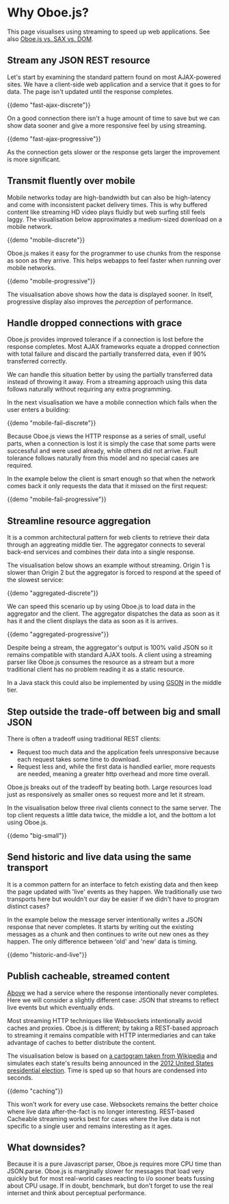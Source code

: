 Why Oboe.js?
============

This page visualises using streaming to speed up web applications. See
also [Oboe.js vs. SAX vs. DOM](parsers).

Stream any JSON REST resource
-----------------------------

Let's start by examining the standard pattern found on most AJAX-powered sites.
We have a client-side web application and a service that it goes to for data.
The page isn't updated until the response completes.

{{demo "fast-ajax-discrete"}}

On a good connection there isn't a huge amount of time to save but we can
show data sooner and give a more responsive feel by using streaming.

{{demo "fast-ajax-progressive"}}

As the connection gets slower or the response gets larger the improvement
is more significant.

Transmit fluently over mobile
-----------------------------

Mobile networks today are high-bandwidth but can also be
high-latency and come with inconsistent packet delivery times.
This is why buffered content like streaming HD video plays
fluidly but web surfing still feels laggy. The visualisation
below approximates a medium-sized download on a mobile network.

{{demo "mobile-discrete"}}

Oboe.js makes it easy for the programmer to use chunks from the response as soon 
as they arrive. This helps webapps to feel faster when running over mobile networks.


{{demo "mobile-progressive"}}

The visualisation above shows how the data is displayed sooner.
In itself, progressive display also improves the *perception* of performance.

Handle dropped connections with grace
-------------------------------------

Oboe.js provides improved tolerance if a connection is lost before
the response completes.
Most AJAX frameworks equate a dropped connection with total failure and discard
the partially transferred data, even if 90% transferred correctly.

We can handle this situation better by using the partially transferred data
instead of throwing it away. From a streaming approach using this data
follows naturally without requiring any extra programming. 

In the next visualisation we have a mobile connection which fails when the
user enters a building:

{{demo "mobile-fail-discrete"}}

Because Oboe.js views the HTTP response as a
series of small, useful parts, when a connection is lost it is simply
the case that some parts were successful and were used already,
while others did not arrive. Fault tolerance follows naturally from this
model and no special cases are required.

In the example below the client is smart enough so that when the network
comes back it only requests the data that it missed on the first request:

{{demo "mobile-fail-progressive"}}

Streamline resource aggregation
-------------------------------

It is a common architectural pattern for web clients to
retrieve their data through an aggreating middle tier.
The aggregator connects to several back-end services and
combines their data into a single response.

The visualisation below shows an example without streaming.
<span class="server2">Origin 1</span> is slower
than
<span class="server1">Origin 2</span>
but the 
<span class="aggregator">aggregator</span> is forced to respond at the speed of
<span class="server2">the slowest service</span>:

{{demo "aggregated-discrete"}}

We can speed this scenario up by using Oboe.js to load data in
<span class="aggregator">the aggregator</span> and 
<span class="place">the client</span>.
The aggregator dispatches the data as soon as it has it and 
the client displays the data as soon as it is arrives.

{{demo "aggregated-progressive"}}

Despite being a stream, 
<span class="aggregator">the aggregator's</span>
output is 100% valid JSON so it remains compatible 
with standard AJAX tools. A client using a streaming parser like Oboe.js
consumes the resource as a stream but a more traditional client has no 
problem reading it as a static resource.

In a Java stack this could also be implemented by using 
[GSON](http://code.google.com/p/google-gson/) in the middle tier.

Step outside the trade-off between big and small JSON
---------------------------------------------

There is often a tradeoff using traditional REST clients:

* Request too much data and the application feels unresponsive because each request
  takes some time to download.
* Request less and, while the first data is handled earlier, more requests are needed,
  meaning a greater http overhead and more time overall.

Oboe.js breaks out of the tradeoff by beating both.
Large resources load just as responsively as smaller ones so request more
and let it stream. 

In the visualisation below three rival clients
connect to <span class="place">the same server</span>. The
<span class="client1">top client requests a little data twice</span>,
<span class="client2">the middle a lot</span>, and
<span class="client3">the bottom a lot using Oboe.js</span>.

{{demo "big-small"}}

Send historic and live data using the same transport
-------------------------------------------------

It is a common pattern for an interface to fetch existing data
and then keep the page updated with 'live' events as they happen.
We traditionally use two transports here but
wouldn't our day be easier if we didn't have to program distinct cases?

In the example below the message server intentionally writes a JSON response
that never completes. It starts by writing out the existing messages
as a chunk and then continues to write out new ones as they happen.
The only difference between 'old' and 'new' data is timing.

{{demo "historic-and-live"}}

Publish cacheable, streamed content
-----------------------------------

[Above](#send-historic-and-live-data-using-the-same-transport) we had a
service where the response intentionally never completes. Here we will
consider a slightly different case: JSON that streams to reflect
live events but which eventually ends.

Most streaming HTTP techniques like Websockets intentionally avoid caches
and proxies.
Oboe.js is different; by taking a REST-based approach to streaming it remains
compatible with HTTP intermediaries and can take advantage of caches to better
distribute the content.

The visualisation below is based on [a cartogram taken from
Wikipedia](http://en.wikipedia.org/wiki/File:Cartogram%E2%80%942012_Electoral_Vote.svg)
and simulates each state's results being announced in the [2012 United
States presidential
election](http://en.wikipedia.org/wiki/United_States_presidential_election,_2012).
Time is sped up so that hours are condensed into seconds.

{{demo "caching"}}

This won't work for every use case. Websockets remains the better choice where
live data after-the-fact is no longer interesting. REST-based Cacheable streaming
works best for cases where the live data is not specific to a single user and remains
interesting as it ages.

What downsides?
----------

Because it is a pure Javascript parser, Oboe.js requires more CPU time
than JSON.parse. Oboe.js is marginally
slower for messages that load very quickly 
but for most real-world cases reacting to i/o sooner beats
fussing about CPU usage. If in doubt, benchmark, but don't forget to
use the real internet and think about perceptual performance.

